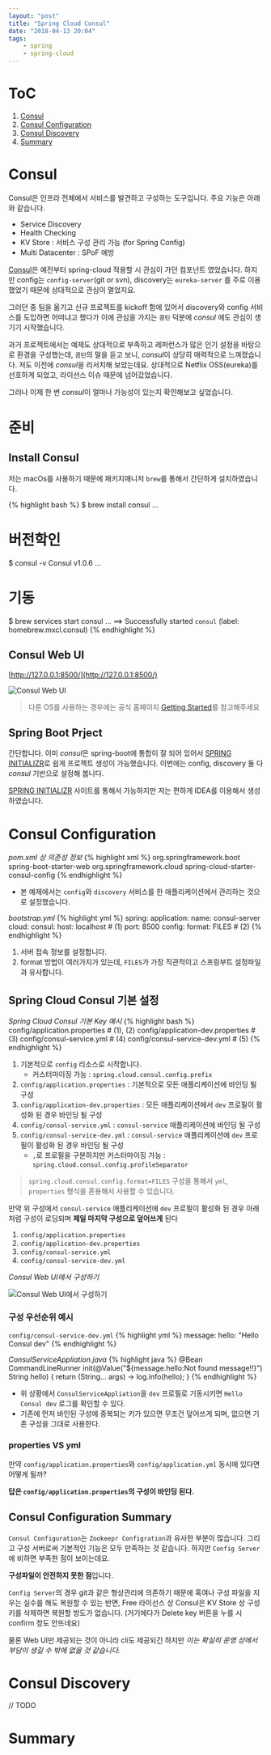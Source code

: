 ```yaml
---
layout: "post"
title: "Spring Cloud Consul"
date: "2018-04-13 20:04"
tags:
    - spring
    - spring-cloud
---
```


# ToC

1. [Consul](#consul)
2. [Consul Configuration](#consul-configuration)
3. [Consul Discovery](#consul-discovery)
4. [Summary](#summary)

# Consul

Consul은 인프라 전체에서 서비스를 발견하고 구성하는 도구입니다. 주요 기능은 아래와 같습니다.
* Service Discovery
* Health Checking
* KV Store : 서비스 구성 관리 가능 (for Spring Config)
* Multi Datacenter : SPoF 예방

[Consul](https://www.consul.io/)은 예전부터 spring-cloud 적용할 시 관심이 가던 컴포넌트 였었습니다. 
하지만 config는 `config-server`(git or svn), discovery는 `eureka-server` 를 주로 이용했었기 때문에 상대적으로 관심이 멀었지요.

그러던 중 팀을 옮기고 신규 프로젝트를 kickoff 함에 있어서 discovery와 config 서비스를 도입하면 어떠냐고 했다가 이에 관심을 가지는 `콤틴` 덕분에 *consul* 에도 관심이 생기기 시작했습니다.

과거 프로젝트에서는 예제도 상대적으로 부족하고 레퍼런스가 많은 인기 설정을 바탕으로 환경을 구성했는데, `콤틴`의 말을 듣고 보니, *consul*이 상당히 매력적으로 느껴졌습니다.
저도 이전에 *consul*을 리서치해 보았는데요. 상대적으로 Netflix OSS(eureka)를 선호하게 되었고, 라이선스 이슈 때문에 넘어갔었습니다.

그러나 이제 한 번 *consul*이 얼마나 가능성이 있는지 확인해보고 싶었습니다.

# 준비

## Install Consul

저는 macOs를 사용하기 때문에 패키지매니저 `brew`를 통해서 간단하게 설치하였습니다.

{% highlight bash %}
$ brew install consul
...
# 버전학인
$ consul -v
Consul v1.0.6
...
# 기동
$ brew services start consul
...
==> Successfully started `consul` (label: homebrew.mxcl.consul)
{% endhighlight %}

## Consul Web UI

[http://127.0.0.1:8500/](http://127.0.0.1:8500/)

![Consul Web UI](/images/2018/04/consul-web-ui.png)

> 다른 OS를 사용하는 경우에는 공식 홈페이지 [Getting Started](https://www.consul.io/intro/getting-started/install.html)를 참고해주세요

## Spring Boot Prject

간단합니다. 이미 *consul*은 spring-boot에 통합이 잘 되어 있어서 [SPRING INITIALIZR](https://start.spring.io/)로 쉽게 프로젝트 생성이 가능했습니다.
이번에는 config, discovery 둘 다 *consul* 기반으로 설정해 봅니다.

[SPRING INITIALIZR](https://start.spring.io/) 사이트를 통해서 가능하지만 저는 편하게 IDEA를 이용해서 생성하였습니다.

# Consul Configuration

*pom.xml 상 의존성 정보*
{% highlight xml %}
<dependency>
    <groupId>org.springframework.boot</groupId>
    <artifactId>spring-boot-starter-web</artifactId>
</dependency>
<dependency>
    <groupId>org.springframework.cloud</groupId>
    <artifactId>spring-cloud-starter-consul-config</artifactId>
</dependency>
{% endhighlight %}

* 본 예제에서는 `config`와 `discovery` 서비스를 한 애플리케이션에서 관리하는 것으로 설정했습니다.

*bootstrap.yml*
{% highlight yml %}
spring:
  application:
    name: consul-server
  cloud:
    consul:
      host: localhost # (1)
      port: 8500
      config:
        format: FILES # (2)
{% endhighlight %}

1. 서버 접속 정보를 설정합니다.
2. format 방법이 여러가지가 있는데, `FILES`가 가장 직관적이고 스프링부트 설정파일과 유사합니다.

## Spring Cloud Consul 기본 설정

*Spring Cloud Consul 기본 Key 예시*
{% highlight bash %}
config/application.properties      # (1), (2)
config/application-dev.properties  # (3)
config/consul-service.yml          # (4)
config/consul-service-dev.yml      # (5)
{% endhighlight %}

1. 기본적으로 `config` 리소스로 시작합니다.
    * 커스터마이징 가능 : `spring.cloud.consul.config.prefix`
2. `config/application.properties` : 기본적으로 모든 애플리케이션에 바인딩 될 구성
3. `config/application-dev.properties` : 모든 애플리케이션에서 `dev` 프로필이 활성화 된 경우 바인딩 될 구성
4. `config/consul-service.yml` : `consul-service` 애플리케이션에 바인딩 될 구성
5. `config/consul-service-dev.yml` : `consul-service` 애플리케이션에 `dev` 프로필이 활성화 된 경우 바인딩 될 구성
    * `,`로 프로필을 구분하지만 커스터마이징 가능 : `spring.cloud.consul.config.profileSeparator`

> `spring.cloud.consul.config.format=FILES` 구성을 통해서 `yml`, `properties` 형식을 혼용해서 사용할 수 있습니다.

만약 위 구성에서 `consul-service` 애플리케이션에 `dev` 프로필이 활성화 된 경우 아래 처럼 구성이 로딩되며 **제일 마지막 구성으로 덮어쓰게** 된다

1. `config/application.properties`
2. `config/application-dev.properties`
3. `config/consul-service.yml`
4. `config/consul-service-dev.yml`

*Consul Web UI에서 구성하기*

![Consul Web UI에서 구성하기](/images/2018/04/consul-web-ui-configuration.png)

### 구성 우선순위 예시

`config/consul-service-dev.yml`
{% highlight yml %}
message:
  hello: "Hello Consul dev"
{% endhighlight %}

*ConsulServiceAppliation.java*
{% highlight java %}
@Bean
CommandLineRunner init(@Value("${message.hello:Not found message!!}") String hello) {
    return (String... args) -> log.info(hello);
}
{% endhighlight %}

* 위 상황에서 `ConsulServiceAppliation`을 `dev` 프로필로 기동시키면 `Hello Consul dev` 로그를 확인할 수 있다.
* 기존에 먼저 바인된 구성에 중복되는 키가 있으면 무조건 덮어쓰게 되며, 없으면 기존 구성을 그대로 사용한다.

### properties VS yml

만약 `config/application.properties`와 `config/application.yml` 동시에 있다면 어떻게 될까?

**답은 `config/application.properties`의 구성이 바인딩 된다.**

## Consul Configuration Summary

`Consul Configuration`는 `Zookeepr Configration`과 유사한 부분이 많습니다. 그리고 구성 서버로써 기본적인 기능은 모두 만족하는 것 같습니다.
하지만 `Config Server`에 비하면 부족한 점이 보이는데요.

**구성파일이 안전하지 못한 점**입니다.

`Config Server`의 경우 git과 같은 형상관리에 의존하기 때문에 혹여나 구성 파일을 지우는 실수를 해도 복원할 수 있는 반면, Free 라이선스 상 Consul은 KV Store 상 구성 키를 삭제하면 복원할 방도가 없습니다. (거기에다가 Delete key 버튼을 누를 시 confirm 창도 안뜨네요)

물론 Web UI만 제공되는 것이 아니라 cli도 제공되긴 하지만 *이는 확실히 운영 상에서 부담이 생길 수 밖에 없을 것 같습니다.*

# Consul Discovery

// TODO

# Summary




